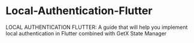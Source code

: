 # Local-Authentication-Flutter
LOCAL AUTHENTICATION FLUTTER: A guide that will help you implement local authentication in Flutter combined with GetX State Manager
